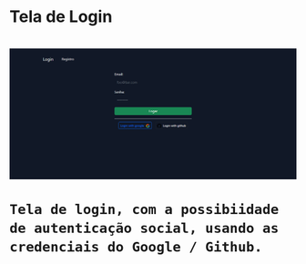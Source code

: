 
<h1> Tela de Login <h1>

<img src="./public/assets/images/tela-login.png" />

    Tela de login, com a possibiidade de autenticação social, usando as credenciais do Google / Github.
